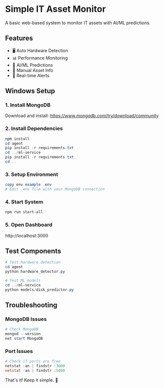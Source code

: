 # Simple IT Asset Monitor

A basic web-based system to monitor IT assets with AI/ML predictions.

## Features

- 🖥️ Auto Hardware Detection
- 📊 Performance Monitoring  
- 🤖 AI/ML Predictions
- 📝 Manual Asset Info
- 🚨 Real-time Alerts

## Windows Setup

### 1. Install MongoDB
Download and install: https://www.mongodb.com/try/download/community

### 2. Install Dependencies
```powershell
npm install
cd agent
pip install -r requirements.txt
cd ../ml-service  
pip install -r requirements.txt
cd ..
```

### 3. Setup Environment
```powershell
copy env.example .env
# Edit .env file with your MongoDB connection
```

### 4. Start System
```powershell
npm run start-all
```

### 5. Open Dashboard
http://localhost:3000

## Test Components

```powershell
# Test hardware detection
cd agent
python hardware_detector.py

# Test ML models
cd ../ml-service
python models/disk_predictor.py
```

## Troubleshooting

### MongoDB Issues
```powershell
# Check MongoDB
mongod --version
net start MongoDB
```

### Port Issues
```powershell
# Check if ports are free
netstat -an | findstr :3000
netstat -an | findstr :5000
```

That's it! Keep it simple. 🚀